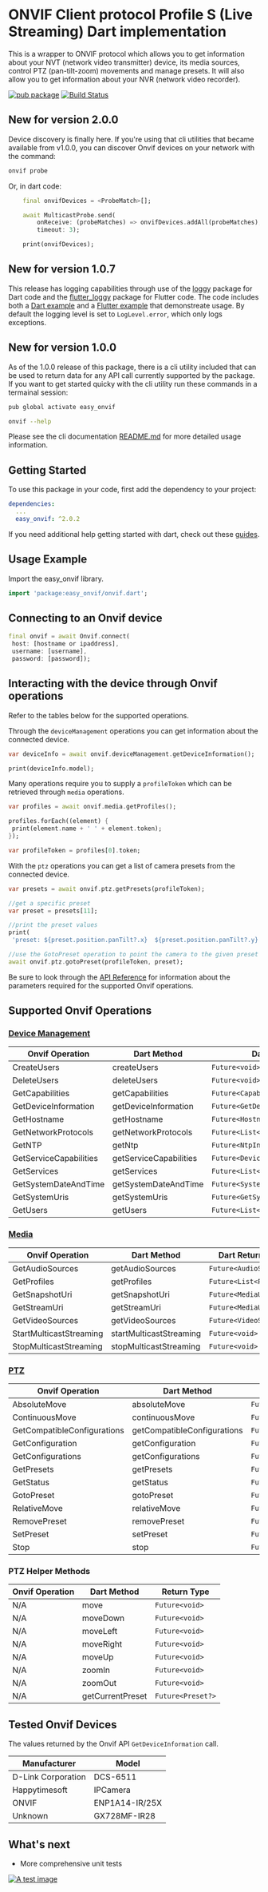 # ONVIF Client protocol Profile S (Live Streaming) Dart implementation

This is a wrapper to ONVIF protocol which allows you to get information about your NVT (network video transmitter) device, its media sources, control PTZ (pan-tilt-zoom) movements and manage presets. It will also allow you to get information about your NVR (network video recorder).

[![pub package](https://img.shields.io/pub/v/easy_onvif.svg)](https://pub.dartlang.org/packages/easy_onvif)
[![Build Status](https://github.com/faithoflifedev/easy_onvif/workflows/Dart/badge.svg)](https://github.com/faithoflifedev/easy_onvif/actions)

## New for version 2.0.0

Device discovery is finally here.  If you're using that cli utilities that became available from v1.0.0, you can discover Onvif devices on your network with the command:

```sh
onvif probe
```

Or, in dart code:

```dart
    final onvifDevices = <ProbeMatch>[];

    await MulticastProbe.send(
        onReceive: (probeMatches) => onvifDevices.addAll(probeMatches),
        timeout: 3);

    print(onvifDevices);
```

## New for version 1.0.7

This release has logging capabilities through use of the [loggy](https://pub.dev/packages/loggy) package for Dart code and the [flutter_loggy](https://pub.dev/packages/flutter_loggy) package for Flutter code. The code includes both a [Dart example](https://pub.dev/packages/easy_onvif/example) and a [Flutter example](https://github.com/faithoflifedev/easy_onvif/tree/main/example/flutter_model) that demonstreate usage.  By default the logging level is set to `LogLevel.error`, which only logs exceptions.

## New for version 1.0.0

As of the 1.0.0 release of this package, there is a cli utility included that can be used to return data for any API call currently supported by the package. If you want to get started quicky with the cli utility run these commands in a termainal session:

```sh
pub global activate easy_onvif

onvif --help
```

Please see the cli documentation [README.md](https://github.com/faithoflifedev/easy_onvif/tree/main/bin) for more detailed usage information.

## Getting Started

To use this package in your code, first add the dependency to your project:

```yml
dependencies:
  ...
  easy_onvif: ^2.0.2
```

If you need additional help getting started with dart, check out these [guides](https://dart.dev/guides).

## Usage Example

Import the easy_onvif library.

```dart
import 'package:easy_onvif/onvif.dart';
```

## Connecting to an Onvif device

```dart
final onvif = await Onvif.connect(
 host: [hostname or ipaddress],
 username: [username],
 password: [password]);
```

## Interacting with the device through Onvif operations

Refer to the tables below for the supported operations.

Through the `deviceManagement` operations you can get information about the connected device.

```dart
var deviceInfo = await onvif.deviceManagement.getDeviceInformation();

print(deviceInfo.model);
```

Many operations require you to supply a `profileToken` which can be retrieved through `media` operations.

```dart
var profiles = await onvif.media.getProfiles();

profiles.forEach((element) {
 print(element.name + ' ' + element.token);
});

var profileToken = profiles[0].token;
```

With the `ptz` operations you can get a list of camera presets from the connected device.

```dart
var presets = await onvif.ptz.getPresets(profileToken);

//get a specific preset
var preset = presets[11];

//print the preset values
print(
 'preset: ${preset.position.panTilt?.x}  ${preset.position.panTilt?.y}  ${preset.position.zoom?.x}');

//use the GotoPreset operation to point the camera to the given preset
await onvif.ptz.gotoPreset(profileToken, preset);
```

Be sure to look through the [API Reference](https://pub.dev/documentation/easy_onvif/latest/) for information about the parameters required for the supported Onvif operations.

## Supported Onvif Operations

### [Device Management](https://www.onvif.org/onvif/ver10/device/wsdl/devicemgmt.wsdl)

| Onvif Operation        | Dart Method            | Dart Return Type                       | Test |
| ---------------------- | ---------------------- | -------------------------------------- | ---- |
| CreateUsers            | createUsers            | `Future<void>`                         | [ ]  |
| DeleteUsers            | deleteUsers            | `Future<void>`                         | [ ]  |
| GetCapabilities        | getCapabilities        | `Future<Capabilities>`                 | [x]  |
| GetDeviceInformation   | getDeviceInformation   | `Future<GetDeviceInformationResponse>` | [x]  |
| GetHostname            | getHostname            | `Future<HostnameInformation>`          | [x]  |
| GetNetworkProtocols    | getNetworkProtocols    | `Future<List<NetworkProtocol>>`        | [X]  |
| GetNTP                 | getNtp                 | `Future<NtpInformation>`               | [x]  |
| GetServiceCapabilities | getServiceCapabilities | `Future<DeviceServiceCapabilities>`    | [x]  |
| GetServices            | getServices            | `Future<List<Service>>`                | [x]  |
| GetSystemDateAndTime   | getSystemDateAndTime   | `Future<SystemDateAndTime>`            | [x]  |
| GetSystemUris          | getSystemUris          | `Future<GetSystemUrisResponse>`        | [x]  |
| GetUsers               | getUsers               | `Future<List<User>>`                   | [x]  |

### [Media](https://www.onvif.org/ver10/media/wsdl/media.wsdl)

| Onvif Operation         | Dart Method             | Dart Return Type        | Test |
| ----------------------- | ----------------------- | ----------------------- | ---- |
| GetAudioSources         | getAudioSources         | `Future<AudioSource>`   | [x]  |
| GetProfiles             | getProfiles             | `Future<List<Profile>>` | [x]  |
| GetSnapshotUri          | getSnapshotUri          | `Future<MediaUri>`      | [x]  |
| GetStreamUri            | getStreamUri            | `Future<MediaUri>`      | [x]  |
| GetVideoSources         | getVideoSources         | `Future<VideoSources>`  | [x]  |
| StartMulticastStreaming | startMulticastStreaming | `Future<void>`          | [ ]  |
| StopMulticastStreaming  | stopMulticastStreaming  | `Future<void>`          | [ ]  |

### [PTZ](https://www.onvif.org/ver20/ptz/wsdl/ptz.wsdl)

| Onvif Operation             | Dart Method                 | Dart Return Type                 | Test |
| --------------------------- | --------------------------- | -------------------------------- | ---- |
| AbsoluteMove                | absoluteMove                | `Future<void>`                   | [ ]  |
| ContinuousMove              | continuousMove              | `Future<void>`                   | [ ]  |
| GetCompatibleConfigurations | getCompatibleConfigurations | `Future<List<PtzConfiguration>>` | [x]  |
| GetConfiguration            | getConfiguration            | `Future<PtzConfiguration>`       | [x]  |
| GetConfigurations           | getConfigurations           | `Future<List<PtzConfiguration>>` | [x]  |
| GetPresets                  | getPresets                  | `Future<List<Preset>>`           | [x]  |
| GetStatus                   | getStatus                   | `Future<PtzStatus>`              | [x]  |
| GotoPreset                  | gotoPreset                  | `Future<void>`                   | [ ]  |
| RelativeMove                | relativeMove                | `Future<void>`                   | [ ]  |
| RemovePreset                | removePreset                | `Future<void>`                   | [ ]  |
| SetPreset                   | setPreset                   | `Future<String>`                 | [x]  |
| Stop                        | stop                        | `Future<void>`                   | [ ]  |

### PTZ Helper Methods

| Onvif Operation | Dart Method      | Return Type       |
| --------------- | ---------------- | ----------------- |
| N/A             | move             | `Future<void>`    |
| N/A             | moveDown         | `Future<void>`    |
| N/A             | moveLeft         | `Future<void>`    |
| N/A             | moveRight        | `Future<void>`    |
| N/A             | moveUp           | `Future<void>`    |
| N/A             | zoomIn           | `Future<void>`    |
| N/A             | zoomOut          | `Future<void>`    |
| N/A             | getCurrentPreset | `Future<Preset?>` |

## Tested Onvif Devices

The values returned by the Onvif API `GetDeviceInformation` call.

| Manufacturer       | Model          |
| ------------------ | -------------- |
| D-Link Corporation | DCS-6511       |
| Happytimesoft      | IPCamera       |
| ONVIF              | ENP1A14-IR/25X |
| Unknown            | GX728MF-IR28   |

## What's next

- More comprehensive unit tests

[![A test image](https://www.buymeacoffee.com/assets/img/guidelines/download-assets-1.svg)](https://www.buymeacoffee.com/faithoflif2)
